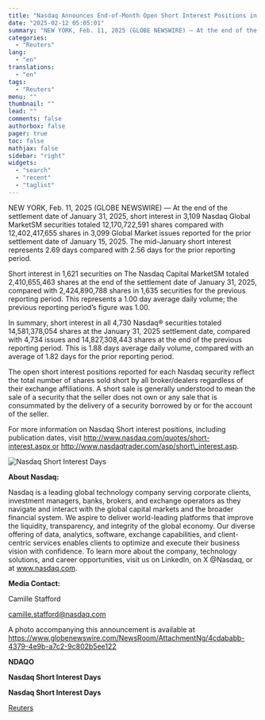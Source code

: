 ```yaml
---
title: "Nasdaq Announces End-of-Month Open Short Interest Positions in Nasdaq Stocks as of Settlement Date January 31, 2025"
date: "2025-02-12 05:05:01"
summary: "NEW YORK, Feb. 11, 2025 (GLOBE NEWSWIRE) — At the end of the settlement date of January 31, 2025, short interest in 3,109 Nasdaq Global MarketSM securities totaled 12,170,722,591 shares compared with 12,402,417,655 shares in 3,099 Global Market issues reported for the prior settlement date of January 15, 2025. The..."
categories:
  - "Reuters"
lang:
  - "en"
translations:
  - "en"
tags:
  - "Reuters"
menu: ""
thumbnail: ""
lead: ""
comments: false
authorbox: false
pager: true
toc: false
mathjax: false
sidebar: "right"
widgets:
  - "search"
  - "recent"
  - "taglist"
---
```


NEW YORK, Feb. 11, 2025 (GLOBE NEWSWIRE) — At the end of the settlement date of January 31, 2025, short interest in 3,109 Nasdaq Global MarketSM securities totaled 12,170,722,591 shares compared with 12,402,417,655 shares in 3,099 Global Market issues reported for the prior settlement date of January 15, 2025. The mid-January short interest represents 2.69 days compared with 2.56 days for the prior reporting period.

Short interest in 1,621 securities on The Nasdaq Capital MarketSM totaled 2,410,655,463 shares at the end of the settlement date of January 31, 2025, compared with 2,424,890,788 shares in 1,635 securities for the previous reporting period. This represents a 1.00 day average daily volume; the previous reporting period’s figure was 1.00.

In summary, short interest in all 4,730 Nasdaq® securities totaled 14,581,378,054 shares at the January 31, 2025 settlement date, compared with 4,734 issues and 14,827,308,443 shares at the end of the previous reporting period. This is 1.88 days average daily volume, compared with an average of 1.82 days for the prior reporting period.

The open short interest positions reported for each Nasdaq security reflect the total number of shares sold short by all broker/dealers regardless of their exchange affiliations. A short sale is generally understood to mean the sale of a security that the seller does not own or any sale that is consummated by the delivery of a security borrowed by or for the account of the seller.

For more information on Nasdaq Short interest positions, including publication dates, visit http://www.nasdaq.com/quotes/short-interest.aspx or http://www.nasdaqtrader.com/asp/short\_interest.asp.

![Nasdaq Short Interest Days](https://s3.tradingview.com/news/image/tag:reuters.com,2025-02-11:newsml_GNXc7W9cs-facbf9266c44f19935d13232872488dd-resized.jpeg)

**About Nasdaq:**

Nasdaq is a leading global technology company serving corporate clients, investment managers, banks, brokers, and exchange operators as they navigate and interact with the global capital markets and the broader financial system. We aspire to deliver world-leading platforms that improve the liquidity, transparency, and integrity of the global economy. Our diverse offering of data, analytics, software, exchange capabilities, and client-centric services enables clients to optimize and execute their business vision with confidence. To learn more about the company, technology solutions, and career opportunities, visit us on LinkedIn, on X @Nasdaq, or at www.nasdaq.com.

**Media Contact:** 

Camille Stafford

camille.stafford@nasdaq.com

A photo accompanying this announcement is available at https://www.globenewswire.com/NewsRoom/AttachmentNg/4cdababb-4379-4e9b-a7c2-9c802b5ee122

**NDAQO**

**Nasdaq Short Interest Days**

**Nasdaq Short Interest Days**

[Reuters](https://www.tradingview.com/news/reuters.com,2025-02-11:newsml_GNXc7W9cs:0-nasdaq-announces-end-of-month-open-short-interest-positions-in-nasdaq-stocks-as-of-settlement-date-january-31-2025/)
